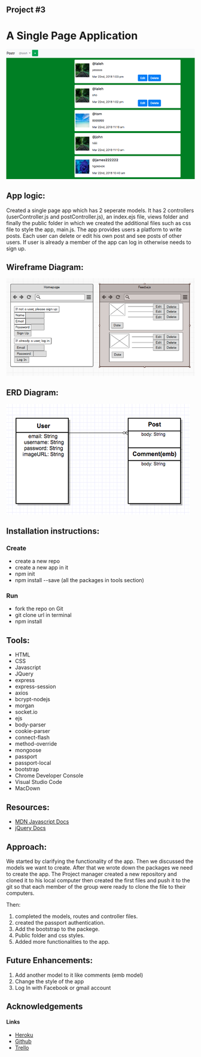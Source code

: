 ## Project #3

#    A Single Page Application  

 
 ![alt text](images/screenshot.png)  
            
           
         



  


    
 App logic:
---  
Created a single page app which has 2 seperate models. It has 2 controllers (userController.js and postController.js), an index.ejs file, views folder and finally the public folder in which we created the additional files such as css file to style the app, main.js. The app provides users a platform to write posts. Each user can delete or edit his own post and see posts of other users. If user is already a member of the app can log in otherwise needs to sign up.



  
 
Wireframe Diagram:
---
![alt text](images/wireframe.png)  
 

ERD Diagram:  
---

![alt text](images/PR3ERD.png)  
  
Installation instructions:  
--- 
### Create
* create a new repo 
* create a new app in it
* npm init
* npm install --save (all the packages in tools section) 


### Run  

* fork the repo on Git   
* git clone url in terminal  
* npm install









Tools:
---  
* HTML
* CSS
* Javascript
* JQuery
* express
* express-session  
* axios
* bcrypt-nodejs
* morgan
* socket.io  
* ejs
* body-parser
* cookie-parser
* connect-flash
* method-override
* mongoose
* passport
* passport-local
* bootstrap
* Chrome Developer Console
* Visual Studio Code
* MacDown


Resources:
---  
* [MDN Javascript Docs](https://developer.mozilla.org/en-US/docs/Web/JavaScript)  
* [jQuery Docs](https://api.jquery.com/)

Approach:
---
We started by clarifying the functionality of the app. Then we discussed the models we want to create. After that we wrote down the packages we need to create the app. The Project manager created a new repository and cloned it to his local computer then created the first files and push it to the git so that each member of the group were ready to clone the file to their computers. 

Then:

1. completed the models, routes and controller files.
1. created the passport authentication.
1. Add the bootstrap to the packege.
1. Public folder and css styles.
2. Added more functionalities to the app.
  

Future Enhancements:
---

  
1. Add another model to it like comments (emb model)
1. Change the style of the app
1. Log In with Facebook or gmail account

Acknowledgements
---
#### Links

* [Heroku]()  
* [Github]()  
* [Trello]()

